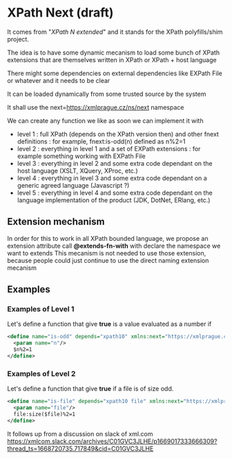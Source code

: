 # XPath Next (draft)
It comes from "_XPath N extended_" and it stands for the XPath polyfills/shim project.

The idea is to have some dynamic mecanism to load some bunch of XPath extensions that are themselves written in XPath or XPath + host language

There might some dependencies on external dependencies like EXPath File or whatever and it needs to be clear

It can be loaded dynamically from some trusted source by the system

It shall use the next=https://xmlprague.cz/ns/next namespace

We can create any function we like as soon we can implement it with 
* level 1 : full XPath (depends on the XPath version then) and other fnext definitions : for example, fnext:is-odd(n) defined as n%2=1
* level 2 : everything in level 1 and a set of EXPath extensions : for example something working with EXPath File
* level 3 : everything in level 2 and some extra code dependant on the host language (XSLT, XQuery, XProc, etc.)
* level 4 : everything in level 3 and some extra code dependant on a generic agreed language (Javascript ?)
* level 5 : everything in level 4 and some extra code dependant on the language implementation of the product (JDK, DotNet, ERlang, etc.)  

## Extension mechanism
In order for this to work in all XPath bounded language, we propose an extension attribute call **@extends-fn-with** with declare the namespace we want to extends 
This mecanism is not needed to use those extension, because people could just continue to use the direct naming extension mecanism 
## Examples 
### Examples of Level 1
Let's define a function that give **true** is a value evaluated as a number if
```xml
<define name="is-odd" depends="xpath10" xmlns:next="https://xmlprague.cz/ns/next">
  <param name="n"/>
  $n%2=1
</define>
```

### Examples of Level 2
Let's define a function that give **true** if a file is of size odd.
```xml
<define name="is-file" depends="xpath10 file" xmlns:next="https://xmlprague.cz/ns/next" xmlns:file="http://expath.org/ns/file">
  <param name="file"/>
  file:size($file)%2=1
</define>
```

It follows up from a discussion on slack of xml.com https://xmlcom.slack.com/archives/C01GVC3JLHE/p1669017333666309?thread_ts=1668720735.717849&cid=C01GVC3JLHE

